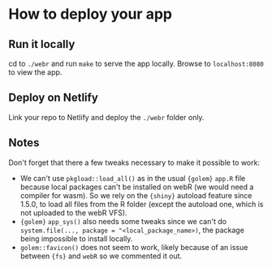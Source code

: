 # How to deploy your app

## Run it locally

cd to `./webr` and run `make` to serve the app locally.
Browse to `localhost:8080` to view the app.

## Deploy on Netlify

Link your repo to Netlify and deploy the `./webr` folder only.

## Notes

Don't forget that there a few tweaks necessary to make it possible to work:

- We can't use `pkgload::load_all()` as in the usual `{golem}`
`app.R` file because local packages can't be installed on webR (we would need
a compiler for wasm). So we rely on the `{shiny}` autoload feature since 1.5.0, to load all files from the R folder (except the autoload one, which is not uploaded to the webR VFS).
- `{golem}` `app_sys()` also needs some tweaks since we can't do `system.file(..., package = "<local_package_name>)`, the package being
impossible to install locally.
- `golem::favicon()` does not seem to work, likely because of an issue
between `{fs}` and `webR` so we commented it out. 
